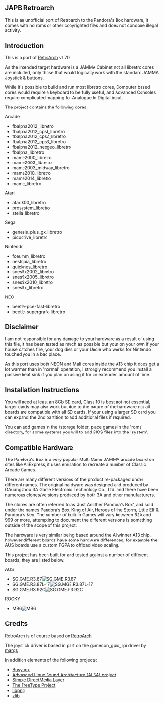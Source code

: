 ## JAPB Retroarch
This is an unofficial port of Retroarch to the Pandora's Box hardware, it comes with no roms or other copyrighted files and does not condone illegal activity.

## Introduction
This is a port of [RetroArch](https://github.com/libretro/RetroArch) v1.70

As the intended target hardware is a JAMMA Cabinet not all libretro cores are included, only those that would logically work with the standard JAMMA Joystick & buttons.

While it's possible to build and run most libretro cores, Computer based cores would require a keyboard to be fully useful, and Advanced Consoles require complicated mapping for Analogue to Digital input.

The project contains the following cores:

Arcade
* fbalpha2012_libretro
* fbalpha2012_cps1_libretro
* fbalpha2012_cps2_libretro
* fbalpha2012_cps3_libretro
* fbalpha2012_neogeo_libretro
* fbalpha_libretro
* mame2000_libretro
* mame2003_libretro
* mame2003_midway_libretro
* mame2010_libretro
* mame2014_libretro
* mame_libretro

Atari
* atari800_libretro
* prosystem_libretro
* stella_libretro

Sega
* genesis_plus_gx_libretro
* picodrive_libretro

Nintendo
* fceumm_libretro
* nestopia_libretro
* quicknes_libretro
* snes9x2002_libretro
* snes9x2005_libretro
* snes9x2010_libretro
* snes9x_libretro

NEC
* beetle-pce-fast-libretro
* beetle-supergrafx-libretro


## Disclaimer
I am not responsible for any damage to your hardware as a result of using this file, it has been tested as much as possible but your on your own if your house catches fire, your dog dies or your Uncle who works for Nintendo touched you in a bad place.

As this port uses both NEON and Mali cores inside the A13 chip it does get a lot warmer than in 'normal' operation, I strongly recommend you install a passive heat sink if you plan on using it for an extended amount of time.


## Installation Instructions
You will need at least an 8Gb SD card, Class 10 is best not not essential, larger cards may also work but due to the nature of the hardware not all boards are compatible with all SD cards.   If your using a larger SD card you can expand the 2nd partition to add additional files if required.

You can add games in the /storage folder, place games in the 'roms' directory, for some systems you will to add BIOS files into the 'system'.


## Compatible Hardware
The Pandora's Box is a very popular Multi Game JAMMA arcade board on sites like AliExpress, it uses emulation to recreate a number of Classic Arcade Games.

There are many different versions of the product re-packaged under different names.  The original hardware was designed and produced by GAuangzhou 3A Game Electronic Technology Co., Ltd. and there have been numerous clones/versions produced by both 3A and other manufacturers.

The clones are often referred to as ‘Just Another Pandora’s Box’, and sold under the names Pandora’s Box, King of Air, Heroes of the Storm, Little Elf & Pandora's Key. The number of built in Games will vary between 520 and 999 or more, attempting to document the different versions is something outside of the scope of this project.

The hardware is very similar being based around the Allwinner A13 chip, however different boards have some hardware differences, for example the AUS boards use a custom FGPA to offload video scaling.

This project has been built for and tested against a number of different boards, they are listed below.

AUS
* SG.GME.R3.87![SG.GME.R3.87](https://raw.githubusercontent.com/sebastian404/japb_retroarch/master/media/SG.GME.R3.87.jpg)
* SG.GME.R3.87L-17![SG.MGE.R3.87L-17](https://raw.githubusercontent.com/sebastian404/japb_retroarch/master/media/SG.GME.R3.87L-17.jpg)
* SG.GME.R3.92C![SG.GME.R3.92C](https://raw.githubusercontent.com/sebastian404/japb_retroarch/master/media/SG.GME.R3.92C.jpg)

ROCKY
* MB6![MB6](https://raw.githubusercontent.com/sebastian404/japb_retroarch/master/media/MB6.jpg)


## Credits
RetroArch is of course based on [RetroArch](https://github.com/libretro/RetroArch)

The joystick driver is based in part on the gamecon_gpio_rpi driver by [marqs](https://github.com/marqs85)

In addition elements of the following projects:
* [Busybox](https://busybox.net/)
* [Advanced Linux Sound Architecture (ALSA) project](https://alsa-project.org/)
* [Simple DirectMedia Layer](https://www.libsdl.org/)
* [The FreeType Project](https://www.freetype.org/)
* [libpng](http://www.libpng.org//pub/png/libpng.html)
* [zlib](https://zlib.net/)
